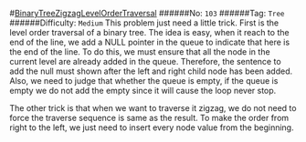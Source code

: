 #[BinaryTreeZigzagLevelOrderTraversal](https://leetcode.com/problems/binary-tree-zigzag-level-order-traversal/)
######No: `103`
######Tag: `Tree`
######Difficulty: `Medium`
This problem just need a little trick. First is the level order traversal of a binary tree. The idea is easy, when it reach
to the end of the line, we add a NULL pointer in the queue to indicate that here is the end of the line. To do this, we must
ensure that all the node in the current level are already added in the queue. Therefore, the sentence to add the null must shown
after the left and right child node has been added. Also, we need to judge that whether the queue is empty, if the queue is empty
we do not add the empty since it will cause the loop never stop.

The other trick is that when we want to traverse it zigzag, we do not need to force the traverse sequence is same as the result.
To make the order from right to the left, we just need to insert every node value from the beginning.
